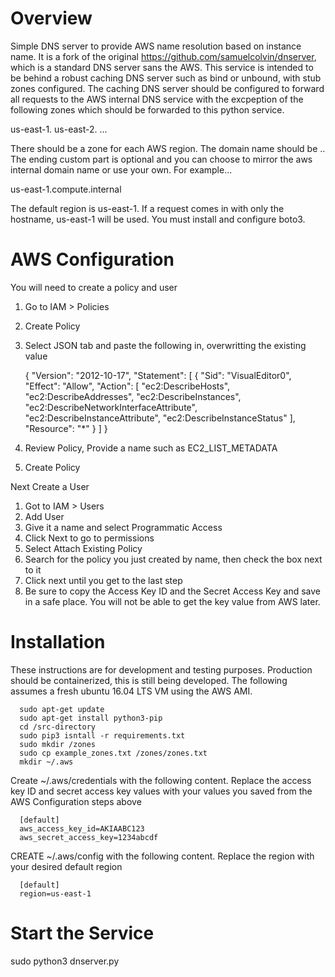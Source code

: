 # Overview

Simple DNS server to provide AWS name resolution based on instance name. It is a fork of the original https://github.com/samuelcolvin/dnserver, which is a standard DNS server sans the AWS. This service is intended to be behind a robust caching DNS server such as bind or unbound, with stub zones configured. The caching DNS server should be configured to forward all requests to the AWS internal DNS service with the excpeption of the following zones which should be forwarded to this python service.

us-east-1.<custom>
us-east-2.<custom>
...

There should be a zone for each AWS region. The domain name should be <region-name>.<custom>. The ending custom part is optional and you can choose to mirror the aws internal domain name or use your own. For example...

us-east-1.compute.internal

The default region is us-east-1. If a request comes in with only the hostname, us-east-1 will be used. You must install and configure boto3.

# AWS Configuration
You will need to create a policy and user
1. Go to IAM > Policies
2. Create Policy
3. Select JSON tab and paste the following in, overwritting the existing value

      {
           "Version": "2012-10-17",
           "Statement": [
               {
                  "Sid": "VisualEditor0",
                  "Effect": "Allow",
                   "Action": [
                      "ec2:DescribeHosts",
                      "ec2:DescribeAddresses",
                      "ec2:DescribeInstances",
                      "ec2:DescribeNetworkInterfaceAttribute",
                      "ec2:DescribeInstanceAttribute",
                      "ec2:DescribeInstanceStatus"
                  ],
                  "Resource": "*"
              }
          ]
      }

4. Review Policy, Provide a name such as EC2_LIST_METADATA
5. Create Policy

Next Create a User
1. Got to IAM > Users
2. Add User
3. Give it a name and select Programmatic Access
4. Click Next to go to permissions
5. Select Attach Existing Policy
6. Search for the policy you just created by name, then check the box next to it
7. Click next until you get to the last step
8. Be sure to copy the Access Key ID and the Secret Access Key and save in a safe place. You will not be able to get the key value from AWS later.

# Installation
These instructions are for development and testing purposes. Production should be containerized, this is still being developed.
The following assumes a fresh ubuntu 16.04 LTS VM using the AWS AMI.
      
      sudo apt-get update
      sudo apt-get install python3-pip
      cd /src-directory
      sudo pip3 isntall -r requirements.txt
      sudo mkdir /zones
      sudo cp example_zones.txt /zones/zones.txt
      mkdir ~/.aws

Create ~/.aws/credentials with the following content. Replace the access key ID and secret access key values with your values you saved from the AWS Configuration steps above
      
      [default]
      aws_access_key_id=AKIAABC123
      aws_secret_access_key=1234abcdf

CREATE ~/.aws/config with the following content. Replace the region with your desired default region

      [default]
      region=us-east-1

# Start the Service
sudo python3 dnserver.py





